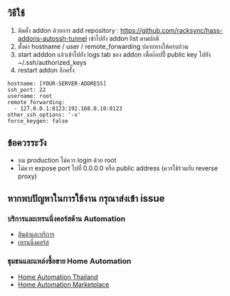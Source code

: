 ## วิธีใช้ 

1. ติดตั้ง addon ด้วยการ add repository : https://github.com/racksync/hass-addons-autossh-tunnel เข้าไปยัง addon list ตามปกติ
2. ตั้งค่า hostname / user / remote_forwarding ปลายทางให้ครบถ้วน
3. start adddon แล้วเข้าไปยัง logs tab ของ addon เพื่อก๊อปปี้ public key ไปยัง ~/.ssh/authorized_keys
4. restart addon อีกครั้ง

```
hostname: [YOUR-SERVER-ADDRESS]
ssh_port: 22
username: root
remote_forwarding:
  - 127.0.0.1:8123:192.168.0.10:8123
other_ssh_options: '-v'
force_keygen: false
```
## ข้อควรระวัง

- บน production ไม่ควร login ด้วย root
- ไม่ควร expose port ไปที่ 0.0.0.0 หรือ public address (ควรใช้ร่วมกับ reverse proxy) 

## หากพบปัญหาในการใช้งาน กรุณาส่งเข้า issue

### บริการและเทรนนิ่งคอร์สด้าน Automation 

- [สินค้าและบริการ](https://racksync.com)
- [เทรนนิ่งคอร์ส](https://facebook.com/racksync)

### ชุมชนและแหล่งซื้อขาย Home Automation

- [Home Automation Thailand](https://www.facebook.com/groups/hathailand)
- [Home Automation Marketplace](https://www.facebook.com/groups/hatmarketplace)
